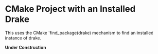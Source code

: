 # CMake Project with an Installed Drake

This uses the CMake `find_package(drake) mechanism to find an installed instance of drake.

**Under Construction**